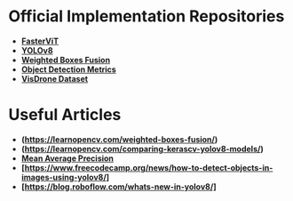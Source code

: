 # Official Implementation Repositories

- __[FasterViT](https://github.com/NVlabs/FasterViT#fastervit-fast-vision-transformers-with-hierarchical-attention)__
- __[YOLOv8](https://github.com/ultralytics/ultralytics)__
- __[Weighted Boxes Fusion](https://github.com/ZFTurbo/Weighted-Boxes-Fusion#description-of-wbf-method-and-citation)__
- __[Object Detection Metrics](https://github.com/rafaelpadilla/review_object_detection_metrics/)__
- __[VisDrone Dataset](https://github.com/VisDrone/VisDrone-Dataset)__
  
# Useful Articles

- __(https://learnopencv.com/weighted-boxes-fusion/)__
- __(https://learnopencv.com/comparing-kerascv-yolov8-models/)__
- __[Mean Average Precision](https://learnopencv.com/mean-average-precision-map-object-detection-model-evaluation-metric/?fbclid=IwAR2YxPZzmvk1n2ZtgxZQpC1XRS3ld38jXoaOSYBxmxzR3CV23sGLHmdCxYE#Datasets-and-Model-Evaluation-Competitions)__
- __[https://www.freecodecamp.org/news/how-to-detect-objects-in-images-using-yolov8/]__
- __[https://blog.roboflow.com/whats-new-in-yolov8/]__
  
  
